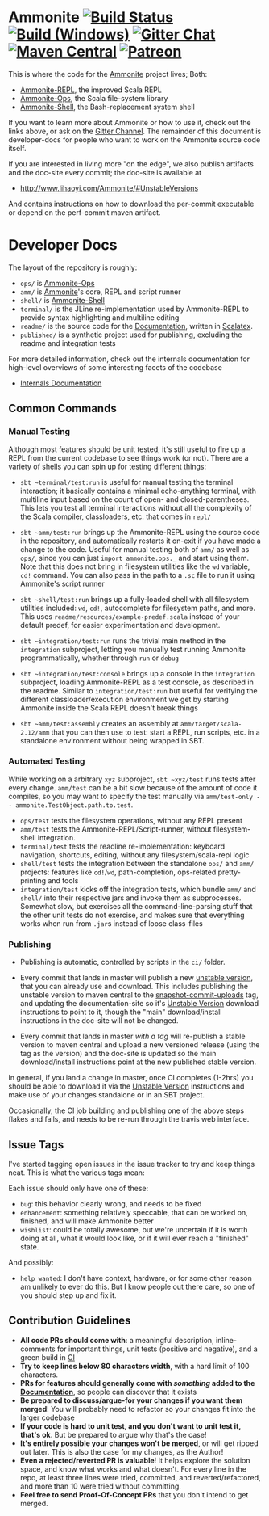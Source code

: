# Ammonite [![Build Status][travis-badge]][travis-link] [![Build (Windows)][appveyor-badge]][appveyor-link] [![Gitter Chat][gitter-badge]][gitter-link] [![Maven Central](https://maven-badges.herokuapp.com/maven-central/com.lihaoyi/ammonite_2.11.8/badge.svg)](https://maven-badges.herokuapp.com/maven-central/com.lihaoyi/ammonite_2.11.8) [![Patreon][patreon-badge]][patreon-link]


[travis-badge]: https://travis-ci.org/lihaoyi/Ammonite.svg
[travis-link]: https://travis-ci.org/lihaoyi/Ammonite
[appveyor-badge]: https://ci.appveyor.com/api/projects/status/github/lihaoyi/Ammonite
[appveyor-link]: https://ci.appveyor.com/project/lihaoyi/ammonite
[gitter-badge]: https://badges.gitter.im/Join%20Chat.svg
[gitter-link]: https://gitter.im/lihaoyi/Ammonite?utm_source=badge&utm_medium=badge&utm_campaign=pr-badge&utm_content=badge
[patreon-badge]: https://img.shields.io/badge/patreon-sponsor-ff69b4.svg
[patreon-link]: https://www.patreon.com/lihaoyi


This is where the code for the [Ammonite](https://lihaoyi.github.io/Ammonite) 
project lives; Both:

- [Ammonite-REPL](https://lihaoyi.github.io/Ammonite), the improved Scala REPL
- [Ammonite-Ops](https://lihaoyi.github.io/Ammonite/#Ammonite-Ops), the Scala 
  file-system library
- [Ammonite-Shell](https://lihaoyi.github.io/Ammonite/#Ammonite-Shell), the 
  Bash-replacement system shell

If you want to learn more about Ammonite or how to use it, check out the links 
above, or ask on the [Gitter Channel](https://gitter.im/lihaoyi/Ammonite). The 
remainder of this document is developer-docs for people who want to work on the 
Ammonite source code itself.

If you are interested in living more "on the edge", we also publish artifacts 
and the doc-site every commit; the doc-site is available at

- http://www.lihaoyi.com/Ammonite/#UnstableVersions

And contains instructions on how to download the per-commit executable or 
depend on the perf-commit maven artifact.

# Developer Docs

The layout of the repository is roughly:

- `ops/` is [Ammonite-Ops](https://lihaoyi.github.io/Ammonite/#Ammonite-Ops)
- `amm/` is [Ammonite](https://lihaoyi.github.io/Ammonite)'s core, REPL and script runner
- `shell/` is [Ammonite-Shell](https://lihaoyi.github.io/Ammonite/#Ammonite-Shell)
- `terminal/` is the JLine re-implementation used by Ammonite-REPL to provide 
  syntax highlighting and multiline editing
- `readme/` is the source code for the [Documentation](https://lihaoyi.github.io/Ammonite/#Ammonite-Ops), 
  written in [Scalatex](https://lihaoyi.github.io/Scalatex/).
- `published/` is a synthetic project used for publishing, excluding the readme 
  and integration tests

For more detailed information, check out the internals documentation for 
high-level overviews of some interesting facets of the codebase

- [Internals Documentation](https://github.com/lihaoyi/Ammonite/tree/master/internals-docs)

## Common Commands

### Manual Testing

Although most features should be unit tested, it's still useful to fire up a REPL from the current codebase to see things work (or not). There are a variety of shells you can spin up for testing different things:

- `sbt ~terminal/test:run` is useful for manual testing the terminal 
  interaction; it basically contains a minimal echo-anything terminal, with 
  multiline input based on the count of open- and closed-parentheses. This lets 
  you test all terminal interactions without all the complexity of the Scala 
  compiler, classloaders, etc. that comes in `repl/`
  
- `sbt ~amm/test:run` brings up the Ammonite-REPL using the source code in the 
  repository, and automatically restarts it on-exit if you have made a change 
  to the code. Useful for manual testing both of `amm/` as well as `ops/`, 
  since you can just `import ammonite.ops._` and start using them. Note that 
  this does not bring in filesystem utilities like the `wd` variable, `cd!` 
  command. You can also pass in the path to a `.sc` file to run it using 
  Ammonite's script runner
  
- `sbt ~shell/test:run` brings up a fully-loaded shell with all filesystem 
  utilities included: `wd`, `cd!`, autocomplete for filesystem paths, and more. 
  This uses `readme/resources/example-predef.scala` instead of your default 
  predef, for easier experimentation and development.
  
- `sbt ~integration/test:run` runs the trivial main method in the `integration` 
  subproject, letting you manually test running Ammonite programmatically, 
  whether through `run` or `debug`
  
- `sbt ~integration/test:console` brings up a console in the `integration` 
  subproject, loading Ammonite-REPL as a test console, as described in the 
  readme. Similar to `integration/test:run` but useful for verifying the 
  different classloader/execution environment we get by starting Ammonite 
  inside the Scala REPL doesn't break things
  
- `sbt ~amm/test:assembly` creates an assembly at `amm/target/scala-2.12/amm` 
  that you can then use to test: start a REPL, run scripts, etc. in a standalone
  environment without being wrapped in SBT.

### Automated Testing

While working on a arbitrary `xyz` subproject, `sbt ~xyz/test` runs tests after every change. `amm/test` can be a bit slow because of the amount of code it compiles, so you may want to specify the test manually via `amm/test-only -- ammonite.TestObject.path.to.test`.

- `ops/test` tests the filesystem operations, without any REPL present
- `amm/test` tests the Ammonite-REPL/Script-runner, without filesystem-shell integration.
- `terminal/test` tests the readline re-implementation: keyboard navigation, shortcuts, editing, without any filesystem/scala-repl logic
- `shell/test` tests the integration between the standalone `ops/` and `amm/` projects: features like `cd!`/`wd`, path-completion, ops-related pretty-printing and tools
- `integration/test` kicks off the integration tests, which bundle `amm/` and `shell/` into their respective jars and invoke them as subprocesses. Somewhat slow, but exercises all the command-line-parsing stuff that the other unit tests do not exercise, and makes sure that everything works when run from `.jar`s instead of loose class-files

### Publishing

- Publishing is automatic, controlled by scripts in the `ci/` folder.

- Every commit that lands in master will publish a new
  [unstable version](http://www.lihaoyi.com/Ammonite/#UnstableVersions),
  that you can already use and download. This includes publishing the unstable version
  to maven central to the
  [snapshot-commit-uploads](https://github.com/lihaoyi/Ammonite/releases/tag/snapshot-commit-uploads)
  tag, and updating the documentation-site so it's
  [Unstable Version](http://www.lihaoyi.com/Ammonite/#UnstableVersions) download
  instructions to point to it, though the "main" download/install instructions
  in the doc-site will not be changed.

- Every commit that lands in master *with a tag* will re-publish a stable version
  to maven central and upload a new versioned release (using the tag as the
  version) and the doc-site is updated so the main download/install instructions
  point at the new published stable version.

In general, if you land a change in master, once CI completes (1-2hrs) you
should be able to download it via the
[Unstable Version](http://www.lihaoyi.com/Ammonite/#UnstableVersions)
instructions and make use of your changes standalone or in an SBT project.

Occasionally, the CI job building and publishing one of the above steps
flakes and fails, and needs to be re-run through the travis web interface.

## Issue Tags

I've started tagging open issues in the issue tracker to try and keep things neat. This is what the various tags mean:

Each issue should only have one of these:

- `bug`: this behavior clearly wrong, and needs to be fixed
- `enhancement`: something relatively speccable, that can be worked on, finished, and will make Ammonite better
- `wishlist`: could be totally awesome, but we're uncertain if it is worth doing at all, what it would look like, or if it will ever reach a "finished" state.

And possibly:

- `help wanted`: I don't have context, hardware, or for some other reason am unlikely to ever do this. But I know people out there care, so one of you should step up and fix it.

## Contribution Guidelines

- **All code PRs should come with**: a meaningful description, inline-comments for important things, unit tests (positive and negative), and a green build in [CI](https://travis-ci.org/lihaoyi/Ammonite)
- **Try to keep lines below 80 characters width**, with a hard limit of 100 characters.
- **PRs for features should generally come with *something* added to the [Documentation](https://lihaoyi.github.io/Ammonite)**, so people can discover that it exists
- **Be prepared to discuss/argue-for your changes if you want them merged**! You will probably need to refactor so your changes fit into the larger codebase
- **If your code is hard to unit test, and you don't want to unit test it, that's ok**. But be prepared to argue why that's the case!
- **It's entirely possible your changes won't be merged**, or will get ripped out later. This is also the case for my changes, as the Author!
- **Even a rejected/reverted PR is valuable**! It helps explore the solution space, and know what works and what doesn't. For every line in the repo, at least three lines were tried, committed, and reverted/refactored, and more than 10 were tried without committing.
- **Feel free to send Proof-Of-Concept PRs** that you don't intend to get merged.
